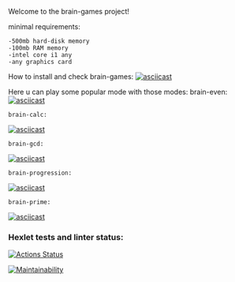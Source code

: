 Welcome to the brain-games project!

minimal requirements:
    
    -500mb hard-disk memory
    -100mb RAM memory
    -intel core i1 any
    -any graphics card


How to install and check brain-games:
[![asciicast](https://asciinema.org/a/633192.svg)](https://asciinema.org/a/633192)

Here u can play some popular mode with those modes:
    brain-even:
[![asciicast](https://asciinema.org/a/633197.svg)](https://asciinema.org/a/633197)

    brain-calc:
[![asciicast](https://asciinema.org/a/633199.svg)](https://asciinema.org/a/633199)

    brain-gcd:
[![asciicast](https://asciinema.org/a/633201.svg)](https://asciinema.org/a/633201)

    brain-progression:
[![asciicast](https://asciinema.org/a/633202.svg)](https://asciinema.org/a/633202)

    brain-prime:
[![asciicast](https://asciinema.org/a/633467.svg)](https://asciinema.org/a/633467)


### Hexlet tests and linter status:
[![Actions Status](https://github.com/WhereIU/frontend-project-44/actions/workflows/hexlet-check.yml/badge.svg)](https://github.com/WhereIU/frontend-project-44/actions)

[![Maintainability](https://api.codeclimate.com/v1/badges/3fd270e07a5172b272b1/maintainability)](https://codeclimate.com/github/WhereIU/frontend-project-44/maintainability)
